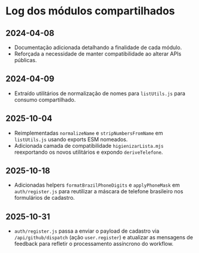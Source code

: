 # Log dos módulos compartilhados

## 2024-04-08
- Documentação adicionada detalhando a finalidade de cada módulo.
- Reforçada a necessidade de manter compatibilidade ao alterar APIs públicas.

## 2024-04-09
- Extraído utilitários de normalização de nomes para `listUtils.js` para consumo compartilhado.

## 2025-10-04
- Reimplementadas `normalizeName` e `stripNumbersFromName` em `listUtils.js` usando exports ESM nomeados.
- Adicionada camada de compatibilidade `higienizarLista.mjs` reexportando os novos utilitários e expondo `deriveTelefone`.

## 2025-10-18
- Adicionadas helpers `formatBrazilPhoneDigits` e `applyPhoneMask` em `auth/register.js` para reutilizar a máscara de telefone brasileiro nos formulários de cadastro.

## 2025-10-31
- `auth/register.js` passa a enviar o payload de cadastro via `/api/github/dispatch` (ação `user.register`) e atualizar as mensagens de feedback para refletir o processamento assíncrono do workflow.
